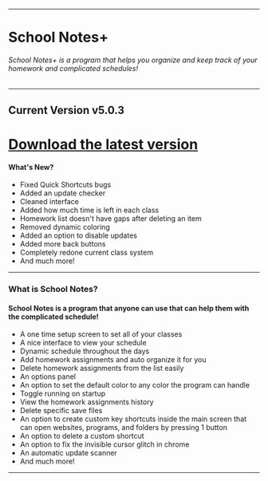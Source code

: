 ------------------------------------------------------------------------------
# School Notes+

###### School Notes+ is a program that helps you organize and keep track of your homework and complicated schedules!
--------------------------------------------------------------------------------------
## **Current Version v5.0.3**
# [Download the latest version](https://github.com/BatchSource/School-Notes/raw/master/School%20Notes%2B%20v5.0.3.exe)

#### What's New?
- Fixed Quick Shortcuts bugs
- Added an update checker
- Cleaned interface
- Added how much time is left in each class
- Homework list doesn't have gaps after deleting an item
- Removed dynamic coloring
- Added an option to disable updates
- Added more back buttons
- Completely redone current class system
- And much more!
--------------------------------

### What is School Notes?
#### School Notes is a program that anyone can use that can help them with the complicated schedule!
- A one time setup screen to set all of your classes
- A nice interface to view your schedule
- Dynamic schedule throughout the days
- Add homework assignments and auto organize it for you
- Delete homework assignments from the list easily
- An options panel
- An option to set the default color to any color the program can handle
- Toggle running on startup
- View the homework assignments history
- Delete specific save files
- An option to create custom key shortcuts inside the main screen that can open websites, programs, and folders by pressing 1 button
- An option to delete a custom shortcut
- An option to fix the invisible cursor glitch in chrome
- An automatic update scanner
- And much more!
-------------------------------
